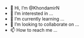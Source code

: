 - 👋 Hi, I’m @KhondamirN
- 👀 I’m interested in ...
- 🌱 I’m currently learning ...
- 💞️ I’m looking to collaborate on ...
- 📫 How to reach me ...

<!---
KhondamirN/KhondamirN is a ✨ special ✨ repository because its `README.md` (this file) appears on your GitHub profile.
You can click the Preview link to take a look at your changes.
--->
